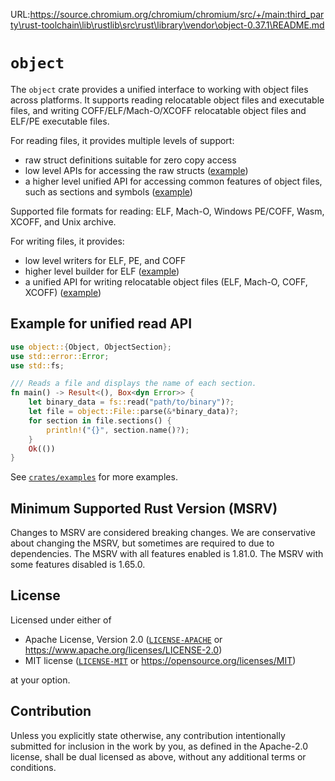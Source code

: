URL:https://source.chromium.org/chromium/chromium/src/+/main:third_party\rust-toolchain\lib\rustlib\src\rust\library\vendor\object-0.37.1\README.md
# `object`

The `object` crate provides a unified interface to working with object files
across platforms. It supports reading relocatable object files and executable files,
and writing COFF/ELF/Mach-O/XCOFF relocatable object files and ELF/PE executable files.

For reading files, it provides multiple levels of support:

* raw struct definitions suitable for zero copy access
* low level APIs for accessing the raw structs ([example](crates/examples/src/readobj/))
* a higher level unified API for accessing common features of object files, such
  as sections and symbols ([example](crates/examples/src/objdump.rs))

Supported file formats for reading: ELF, Mach-O, Windows PE/COFF, Wasm, XCOFF, and Unix archive.

For writing files, it provides:

* low level writers for ELF, PE, and COFF
* higher level builder for ELF ([example](crates/rewrite/src))
* a unified API for writing relocatable object files (ELF, Mach-O, COFF, XCOFF)
  ([example](crates/examples/src/bin/simple_write.rs))

## Example for unified read API
```rust
use object::{Object, ObjectSection};
use std::error::Error;
use std::fs;

/// Reads a file and displays the name of each section.
fn main() -> Result<(), Box<dyn Error>> {
    let binary_data = fs::read("path/to/binary")?;
    let file = object::File::parse(&*binary_data)?;
    for section in file.sections() {
        println!("{}", section.name()?);
    }
    Ok(())
}
```

See [`crates/examples`](crates/examples) for more examples.

## Minimum Supported Rust Version (MSRV)

Changes to MSRV are considered breaking changes. We are conservative about changing the MSRV,
but sometimes are required to due to dependencies. The MSRV with all features enabled is 1.81.0.
The MSRV with some features disabled is 1.65.0.

## License

Licensed under either of

  * Apache License, Version 2.0 ([`LICENSE-APACHE`](./LICENSE-APACHE) or https://www.apache.org/licenses/LICENSE-2.0)
  * MIT license ([`LICENSE-MIT`](./LICENSE-MIT) or https://opensource.org/licenses/MIT)

at your option.

## Contribution

Unless you explicitly state otherwise, any contribution intentionally submitted
for inclusion in the work by you, as defined in the Apache-2.0 license, shall be
dual licensed as above, without any additional terms or conditions.
